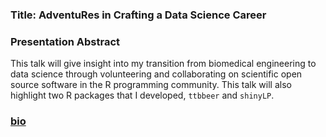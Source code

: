 ### Title: AdventuRes in Crafting a Data Science Career

### Presentation Abstract

This talk will give insight into my transition from biomedical engineering to data science through volunteering and collaborating on scientific open source software in the R programming community. This talk will also highlight two R packages that I developed, `ttbbeer` and `shinyLP`.


### [bio](https://github.com/jasdumas/talks/blob/master/odsc-boston/bio.md)

